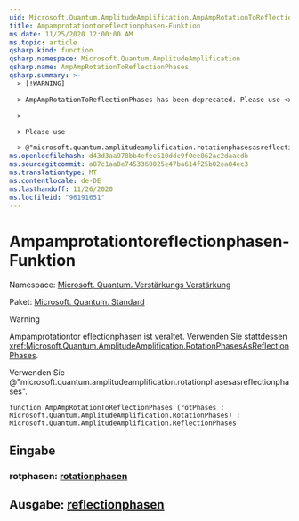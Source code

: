 ```yaml
---
uid: Microsoft.Quantum.AmplitudeAmplification.AmpAmpRotationToReflectionPhases
title: Ampamprotationtoreflectionphasen-Funktion
ms.date: 11/25/2020 12:00:00 AM
ms.topic: article
qsharp.kind: function
qsharp.namespace: Microsoft.Quantum.AmplitudeAmplification
qsharp.name: AmpAmpRotationToReflectionPhases
qsharp.summary: >-
  > [!WARNING]

  > AmpAmpRotationToReflectionPhases has been deprecated. Please use <xref:Microsoft.Quantum.AmplitudeAmplification.RotationPhasesAsReflectionPhases> instead.

  >

  > Please use

  > @"microsoft.quantum.amplitudeamplification.rotationphasesasreflectionphases".
ms.openlocfilehash: d43d3aa978bb4efee510ddc9f0ee862ac2daacdb
ms.sourcegitcommit: a87c1aa8e7453360025e47ba614f25b02ea84ec3
ms.translationtype: MT
ms.contentlocale: de-DE
ms.lasthandoff: 11/26/2020
ms.locfileid: "96191651"
---
```

# <a name="ampamprotationtoreflectionphases-function"></a>Ampamprotationtoreflectionphasen-Funktion

Namespace: [Microsoft. Quantum. Verstärkungs Verstärkung](xref:Microsoft.Quantum.AmplitudeAmplification)

Paket: [Microsoft. Quantum. Standard](https://nuget.org/packages/Microsoft.Quantum.Standard)


> [!WARNING]
> Ampamprotationtor eflectionphasen ist veraltet. Verwenden Sie stattdessen <xref:Microsoft.Quantum.AmplitudeAmplification.RotationPhasesAsReflectionPhases>.
>
> Verwenden Sie @"microsoft.quantum.amplitudeamplification.rotationphasesasreflectionphases".



```qsharp
function AmpAmpRotationToReflectionPhases (rotPhases : Microsoft.Quantum.AmplitudeAmplification.RotationPhases) : Microsoft.Quantum.AmplitudeAmplification.ReflectionPhases
```


## <a name="input"></a>Eingabe

### <a name="rotphases--rotationphases"></a>rotphasen: [rotationphasen](xref:Microsoft.Quantum.AmplitudeAmplification.RotationPhases)





## <a name="output--reflectionphases"></a>Ausgabe: [reflectionphasen](xref:Microsoft.Quantum.AmplitudeAmplification.ReflectionPhases)

